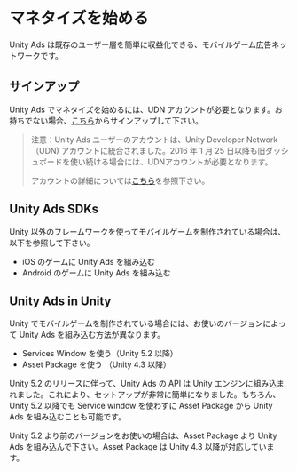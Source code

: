 # マネタイズを始める

Unity Ads は既存のユーザー層を簡単に収益化できる、モバイルゲーム広告ネットワークです。

## サインアップ
Unity Ads でマネタイズを始めるには、UDN アカウントが必要となります。お持ちでない場合、[こちら](https://accounts.unity3d.com/)からサインアップして下さい。

>注意：Unity Ads ユーザーのアカウントは、Unity Developer Network（UDN) アカウントに統合されました。2016 年 1 月 25 日以降も旧ダッシュボードを使い続ける場合には、UDNアカウントが必要となります。
>
>アカウントの詳細については[こちら]()を参照下さい。

## Unity Ads SDKs
Unity 以外のフレームワークを使ってモバイルゲームを制作されている場合は、以下を参照して下さい。

- iOS のゲームに Unity Ads を組み込む
- Android のゲームに Unity Ads を組み込む

## Unity Ads in Unity
Unity でモバイルゲームを制作されている場合には、お使いのバージョンによって Unity Ads を組み込む方法が異なります。

- Services Window を使う（Unity 5.2 以降）
- Asset Package を使う （Unity 4.3 以降）

Unity 5.2 のリリースに伴って、Unity Ads の API は Unity エンジンに組み込まれました。これにより、セットアップが非常に簡単になりました。もちろん、Unity 5.2 以降でも Service window を使わずに Asset Package から Unity Ads を組み込むことも可能です。

Unity 5.2 より前のバージョンをお使いの場合は、Asset Package より Unity Ads を組み込んで下さい。Asset Package は Unity 4.3 以降が対応しています。
